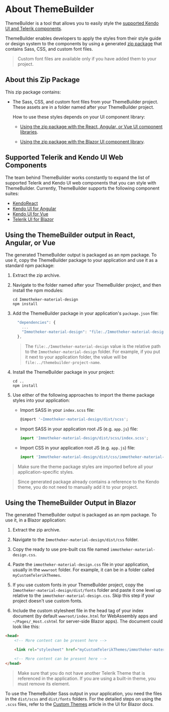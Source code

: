 
# About ThemeBuilder

ThemeBuilder is a tool that allows you to easily style the [supported Kendo UI and Telerik components](#supported-telerik-and-kendo-ui-web-components).

ThemeBuilder enables developers to apply the styles from their style guide or design system to the components by using a generated [zip package](#about-this-zip-package) that contains Sass, CSS, and custom font files.

>Custom font files are available only if you have added them to your project.

## About this Zip Package

This zip package contains:

* The Sass, CSS, and custom font files from your ThemeBuilder project. These assets are in a folder named after your ThemeBuilder project.

  How to use these styles depends on your UI component library:

     * [Using the zip package with the React, Angular, or Vue UI component libraries](#using-the-themebuilder-output-in-react-angular-or-vue).
     
     * [Using the zip package with the Blazor UI component library](#using-the-themebuilder-output-in-blazor).

## Supported Telerik and Kendo UI Web Components

The team behind ThemeBuilder works constantly to expand the list of supported Telerik and Kendo UI web components that you can style with ThemeBuilder. Currently, ThemeBuilder supports the following component suites:

* [KendoReact](https://www.telerik.com/kendo-react-ui/)
* [Kendo UI for Angular](https://www.telerik.com/kendo-angular-ui)
* [Kendo UI for Vue](https://www.telerik.com/kendo-vue-ui)
* [Telerik UI for Blazor](https://www.telerik.com/blazor-ui)

## Using the ThemeBuilder output in React, Angular, or Vue

The generated ThemeBuilder output is packaged as an npm package. To use it, copy the ThemeBuilder package to your application and use it as a standard npm package:

1. Extract the zip archive.

1. Navigate to the folder named after your ThemeBuilder project, and then install the npm modules:

    ```shell
    cd Immotheker-material-design
    npm install
    ```

1. Add the ThemeBuilder package in your application's <code>package.json</code> file:

    ```js
      "dependencies": {
        ...
        "Immotheker-material-design": "file:./Immotheker-material-design"
      },
    ```

    >The <code>file:./Immotheker-material-design</code> value is the relative path to the <code>Immotheker-material-design</code> folder. For example, if you put it next to your application folder, the value will be <code>file:../themebuilder-project-name</code>.

1. Install the ThemeBuilder package in your project:

    ```shell
    cd ..
    npm install
    ```

1. Use either of the following approaches to import the theme package styles into your application: 

    - Import SASS in your <code>index.scss</code> file:

      ```js
      @import '~Immotheker-material-design/dist/scss';
      ```

    - Import SASS in your application root JS (e.g. <code>app.js</code>) file:

      ```js
      import 'Immotheker-material-design/dist/scss/index.scss';
      ```

    - Import CSS in your application root JS (e.g. <code>app.js</code>) file:

      ```js
      import 'Immotheker-material-design/dist/css/immotheker-material-design.css';
      ```

  > Make sure the theme package styles are imported before all your application-specific styles.

  > Since generated package already contains a reference to the Kendo theme, you do not need to manually add it to your project.


## Using the ThemeBuilder Output in Blazor

The generated ThemeBuilder output is packaged as an npm package. To use it, in a Blazor application:

1. Extract the zip archive.

1. Navigate to the <code>Immotheker-material-design/dist/css</code> folder.

1. Copy the ready to use pre-built css file named <code>immotheker-material-design.css</code>.

1. Paste the <code>immotheker-material-design.css</code> file in your application, usually in the <code>wwwroot</code> folder. For example, it can be in a folder called <code>myCustomTelerikThemes</code>.

1. If you use custom fonts in your ThemeBuilder project, copy the <code>Immotheker-material-design/dist/fonts</code> folder and paste it one level up relative to the <code>immotheker-material-design.css</code>.  Skip this step if your project doesn't use custom fonts. 

1. Include the custom stylesheet file in the head tag of your index document (by default <code>wwwroot/index.html</code> for WebAssembly apps and <code>~/Pages/_Host.cshtml</code> for server-side Blazor apps). The document could look like this:

```html
<head>
    <!-- More content can be present here -->

    <link rel="stylesheet" href="myCustomTelerikThemes/immotheker-material-design.css" />

    <!-- More content can be present here -->
</head>
```

> Make sure that you do not have another Telerik Theme that is referenced in the application. If you are using a built-in theme, you must remove its <code><link></code> element.

To use the ThemeBuilder Sass output in your application, you need the files in the <code>dist/scss</code> and <code>dist/fonts</code> folders. For the detailed steps on using the <code>.scss</code> files, refer to the [Custom Themes](https://docs.telerik.com/blazor-ui/styling-and-themes/custom-theme#using-the-build-process-of-the-application) article in the UI for Blazor docs.